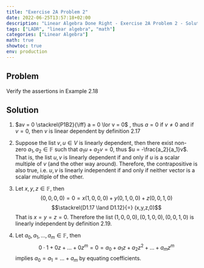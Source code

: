 ```yaml
---
title: "Exercise 2A Problem 2"
date: 2022-06-25T13:57:18+02:00
description: "Linear Algebra Done Right - Exercise 2A Problem 2 - Solution"
tags: ["LADR", "linear algebra", "math"]
categories: ["Linear Algebra"]
math: true
showtoc: true
env: production
---
```


## Problem
Verify the assertions in Example 2.18

## Solution
1. $av = 0 \stackrel{P1B2}{\iff} a = 0 \lor v = 0$ , thus $a = 0$ if $v \neq 0$ and if $v = 0$, then $v$ is linear dependent by definition 2.17

2. Suppose the list $v,u \in V$ is linearly dependent, then there exist non-zero $a_1, a_2 \in \mathbb{F}$ such that $a_1u + a_2v = 0$, thus $u = -\frac{a_2}{a_1}v$. That is, the list $u,v$ is linearly dependent if and only if $u$ is a scalar multiple of $v$ (and the other way around). Therefore, the contrapositive is also true, i.e. $u,v$ is linearly independent if and only if neither vector is a scalar multiple of the other.

3. Let $x,y,z \in \mathbb{F}$, then 
$$(0,0,0,0) = 0 = x(1,0,0,0) + y(0,1,0,0) + z(0,0,1,0)$$
$$\stackrel{D1.17 \land D1.12}{=} (x,y,z,0)$$
That is $x=y=z=0$. Therefore the list $(1,0,0,0), (0,1,0,0), (0,0,1,0)$ is linearly independent by definition 2.19.

4. Let $a_0, a_1, \dots, a_m \in \mathbb{F}$, then
$$0 \cdot 1 + 0z + \dots + 0z^m = 0 = a_0 + a_1 z + a_2 z^2 + \dots + a_mz^m$$
implies $a_0 = a_1 = \dots + a_m$ by equating coefficients.









